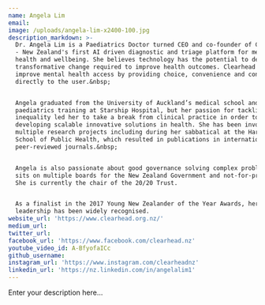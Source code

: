 ```yaml
---
name: Angela Lim
email:
image: /uploads/angela-lim-x2400-100.jpg
description_markdown: >-
  Dr. Angela Lim is a Paediatrics Doctor turned CEO and co-founder of Clearhead
  - New Zealand's first AI driven diagnostic and triage platform for mental
  health and wellbeing. She believes technology has the potential to deliver the
  transformative change required to improve health outcomes. Clearhead aims to
  improve mental health access by providing choice, convenience and control
  directly to the user.&nbsp;


  Angela graduated from the University of Auckland’s medical school and started
  paediatrics training at Starship Hospital, but her passion for tackling
  inequality led her to take a break from clinical practice in order to focus on
  developing scalable innovative solutions in health. She has been involved in
  multiple research projects including during her sabbatical at the Harvard
  School of Public Health, which resulted in publications in international
  peer-reviewed journals.&nbsp;


  Angela is also passionate about good governance solving complex problems, and
  sits on multiple boards for the New Zealand Government and not-for-profits.
  She is currently the chair of the 20/20 Trust.


  As a finalist in the 2017 Young New Zealander of the Year Awards, her
  leadership has been widely recognised.
website_url: 'https://www.clearhead.org.nz/'
medium_url:
twitter_url:
facebook_url: 'https://www.facebook.com/clearhead.nz'
youtube_video_id: A-BfyofaICc
github_username:
instagram_url: 'https://www.instagram.com/clearheadnz'
linkedin_url: 'https://nz.linkedin.com/in/angelalim1'
---
```


Enter your description here...
